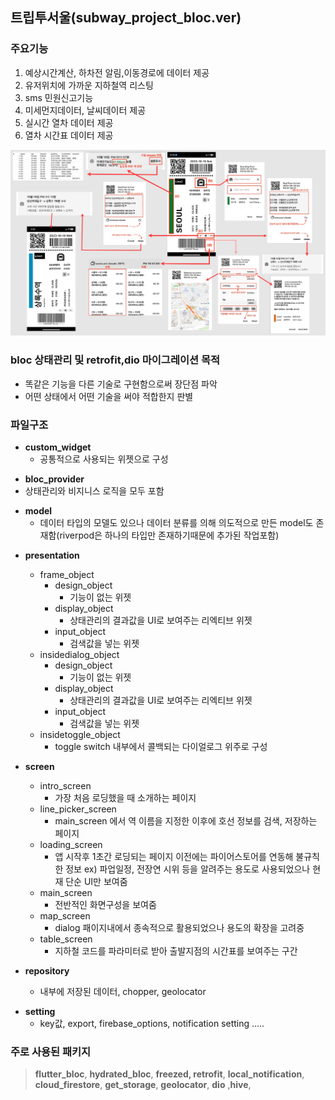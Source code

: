 트립투서울(subway_project_bloc.ver)
-------------

### 주요기능
1. 예상시간계산, 하차전 알림,이동경로에 데이터 제공
2. 유저위치에 가까운 지하철역 리스팅
3. sms 민원신고기능
4. 미세먼지데이터, 날씨데이터 제공
5. 실시간 열차 데이터 제공
6. 열차 시간표 데이터 제공

<p align="center">
 <img src = "images/subway_project_drawio.jpg">
</p>

### bloc 상태관리 및 retrofit,dio 마이그레이션 목적

* 똑같은 기능을 다른 기술로 구현함으로써 장단점 파악 
* 어떤 상태에서 어떤 기술을 써야 적합한지 판별 

### 파일구조

* **custom_widget**
    + 공통적으로 사용되는 위젯으로 구성

+ **bloc_provider**
+ 상태관리와 비지니스 로직을 모두 포함
    
* **model**
    + 데이터 타입의 모델도 있으나 데이터 분류를 의해 의도적으로 만든 model도 존재함(riverpod은 하나의 타입만 존재하기때문에 추가된 작업포함)


- **presentation**
    + frame_object
        - design_object
            - 기능이 없는 위젯
        - display_object
            - 상태관리의 결과값을 UI로 보여주는 리엑티브 위젯
        - input_object
            - 검색값을 넣는 위젯

    - insidedialog_object
        - design_object
            - 기능이 없는 위젯
        - display_object
            - 상태관리의 결과값을 UI로 보여주는 리엑티브 위젯
        - input_object
            - 검색값을 넣는 위젯
    - insidetoggle_object
        - toggle switch 내부에서 콜백되는 다이얼로그 위주로 구성


- **screen**
    - intro_screen
        - 가장 처음 로딩했을 때 소개하는 페이지
    - line_picker_screen
        - main_screen 에서 역 이름을 지정한 이후에 호선 정보를 검색, 저장하는 페이지
    - loading_screen
        - 앱 시작후 1초간 로딩되는 페이지 이전에는 파이어스토어를 연동해 불규칙한 정보 ex) 파업일정, 전장연 시위 등을 알려주는 용도로 사용되었으나 현재 단순 UI만 보여줌
    - main_screen
        - 전반적인 화면구성을 보여줌
    - map_screen
        - dialog 패이지내에서 종속적으로 활용되었으나 용도의 확장을 고려중
    - table_screen
        - 지하철 코드를 파라미터로 받아 출발지점의 시간표를 보여주는 구간


- **repository**
    - 내부에 저장된 데이터, chopper, geolocator

* **setting**
    * key값, export, firebase_options, notification setting .....




### 주로 사용된 패키지

>**flutter_bloc**, **hydrated_bloc**, **freezed, retrofit**, **local_notification**,
**cloud_firestore**, **get_storage**, **geolocator**, **dio** ,**hive**,



